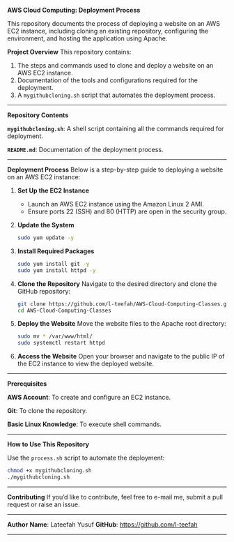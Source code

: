 **AWS Cloud Computing: Deployment Process**

This repository documents the process of deploying a website on an AWS EC2 instance, including cloning an existing repository, configuring the environment, and hosting the application using Apache. 

**Project Overview**
This repository contains:
1. The steps and commands used to clone and deploy a website on an AWS EC2 instance.
2. Documentation of the tools and configurations required for the deployment.
3. A `mygithubcloning.sh` script that automates the deployment process.

---

**Repository Contents**

**`mygithubcloning.sh`**: A shell script containing all the commands required for deployment.

**`README.md`**: Documentation of the deployment process.

---

**Deployment Process**
Below is a step-by-step guide to deploying a website on an AWS EC2 instance:

1. **Set Up the EC2 Instance**
   - Launch an AWS EC2 instance using the Amazon Linux 2 AMI.
   - Ensure ports 22 (SSH) and 80 (HTTP) are open in the security group.

2. **Update the System**
   
   ```bash
   sudo yum update -y
   ```

3. **Install Required Packages**
   
   ```bash
   sudo yum install git -y
   sudo yum install httpd -y
   ```

4. **Clone the Repository**
   Navigate to the desired directory and clone the GitHub repository:
   
   ```bash
   git clone https://github.com/l-teefah/AWS-Cloud-Computing-Classes.git
   cd AWS-Cloud-Computing-Classes
   ```

5. **Deploy the Website**
   Move the website files to the Apache root directory:
   
   ```bash
   sudo mv * /var/www/html/
   sudo systemctl restart httpd
   ```

6. **Access the Website**
   Open your browser and navigate to the public IP of the EC2 instance to view the deployed website.

---

**Prerequisites**

**AWS Account**: To create and configure an EC2 instance.

**Git**: To clone the repository.

**Basic Linux Knowledge**: To execute shell commands.

---

**How to Use This Repository**

Use the `process.sh` script to automate the deployment:

   ```bash
   chmod +x mygithubcloning.sh
   ./mygithubcloning.sh
   ```

---

**Contributing**
If you’d like to contribute, feel free to e-mail me, submit a pull request or raise an issue.

---

**Author**
**Name**: Lateefah Yusuf
**GitHub**: https://github.com/l-teefah

---
